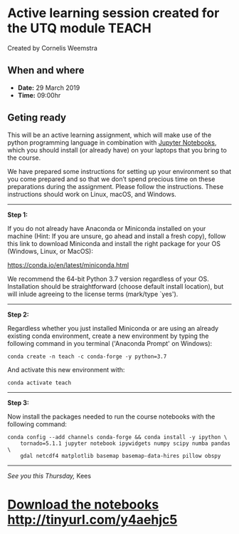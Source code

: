 # Active learning session created for the UTQ module TEACH
Created by Cornelis Weemstra

## When and where

- **Date:** 29 March 2019
- **Time:** 09:00hr

## Geting ready

This will be an active learning assignment, which will make use of the python programming language in combination with [Jupyter Notebooks](https://jupyter.org/), which you should install (or already have) on your laptops that you bring to the course.

We have prepared some instructions for setting up your environment so that you come prepared and so that we don’t spend precious time on these preparations during the assignment. Please follow the instructions. These instructions should work on Linux, macOS, and Windows.



---
**Step 1:**

If you do not already have Anaconda or Miniconda installed on your machine (Hint: If you are unsure, go ahead and install a fresh copy), follow this link to download Miniconda and install the right package for your OS (Windows, Linux, or MacOS): 

https://conda.io/en/latest/miniconda.html

We recommend the 64-bit Python 3.7 version regardless of your OS. Installation should be straightforward (choose default install location), but will inlude agreeing to the license terms (mark/type `yes').



---
**Step 2:**

Regardless whether you just installed Miniconda or are using an already existing conda environment, create a new environment by typing the following command in you terminal ('Anaconda Prompt' on Windows):

```shell
conda create -n teach -c conda-forge -y python=3.7
```

And activate this new environment with:

```shell
conda activate teach
```

---
**Step 3:**

Now install the packages needed to run the course notebooks with the following command:

```shell
conda config --add channels conda-forge && conda install -y ipython \
    tornado=5.1.1 jupyter notebook ipywidgets numpy scipy numba pandas \
    gdal netcdf4 matplotlib basemap basemap-data-hires pillow obspy
```

---

*See you this Thursday,*
Kees

# [Download the notebooks](http://tinyurl.com/y4aehjc5) http://tinyurl.com/y4aehjc5
